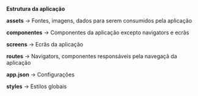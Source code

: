 **Estrutura da aplicação**

**assets** -> Fontes, imagens, dados para serem consumidos pela aplicação

**componentes** -> Componentes da aplicação excepto navigators e ecrãs

**screens** -> Ecrãs da aplicação

**routes** -> Navigators, componentes responsáveis pela navegaçã da aplicação

**app.json** -> Configurações

**styles** -> Estilos globais
